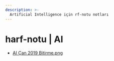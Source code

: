 ```yaml
---
description: >-
  Artificial Intelligence için rf-notu notları
---
```


# harf-notu \| AI

<!--YPackage.YGitbookIntegration-tarafından-otomatik-oluşturulmuştur-->

- [AI Çan 2019 Bitirme.png](AI%20%C3%87an%202019%20Bitirme.png)

<!--YPackage.YGitbookIntegration-tarafından-otomatik-oluşturulmuştur-->
